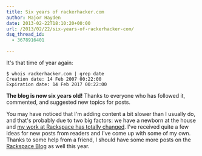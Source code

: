 ```yaml
---
title: Six years of rackerhacker.com
author: Major Hayden
date: 2013-02-22T18:10:20+00:00
url: /2013/02/22/six-years-of-rackerhacker-com/
dsq_thread_id:
  - 3678916401

---
```

It's that time of year again:

```
$ whois rackerhacker.com | grep date
Creation date: 14 Feb 2007 00:22:00
Expiration date: 14 Feb 2017 00:22:00
```

**The blog is now six years old!** Thanks to everyone who has followed it, commented, and suggested new topics for posts.

You may have noticed that I'm adding content a bit slower than I usually do, and that's probably due to two big factors: we have a newborn at the house and [my work at Rackspace has totally changed][1]. I've received quite a few ideas for new posts from readers and I've come up with some of my own. Thanks to some help from a friend, I should have some more posts on the [Rackspace Blog][2] as well this year.

 [1]: /2012/11/26/reaching-a-new-milestone-and-making-some-big-changes/
 [2]: http://www.rackspace.com/blog/
